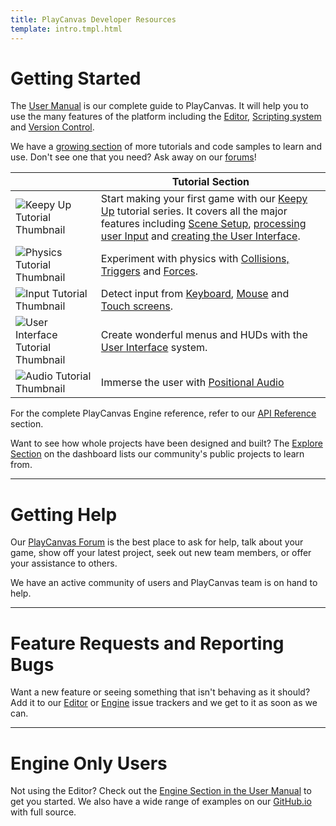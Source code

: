 ```yaml
---
title: PlayCanvas Developer Resources
template: intro.tmpl.html
---
```

# Getting Started

The [User Manual][1] is our complete guide to PlayCanvas. It will help you to use the many features of the platform including the [Editor][13], [Scripting system][14] and [Version Control][15].

We have a [growing section][23] of more tutorials and code samples to learn and use. Don't see one that you need? Ask away on our [forums][10]!

|   | Tutorial Section   |
|---|---|
| ![Keepy Up Tutorial Thumbnail][31] | Start making your first game with our [Keepy Up][16] tutorial series. It covers all the major features including [Scene Setup][17], [processing user Input][18] and [creating the User Interface][19]. |
| ![Physics Tutorial Thumbnail][34] | Experiment with physics with [Collisions, Triggers][21] and [Forces][22].|
| ![Input Tutorial Thumbnail][33] | Detect input from [Keyboard][27], [Mouse][28] and [Touch screens][29]. |
| ![User Interface Tutorial Thumbnail][35] | Create wonderful menus and HUDs with the [User Interface][26] system. |
| ![Audio Tutorial Thumbnail][32] | Immerse the user with [Positional Audio][30] |

For the complete PlayCanvas Engine reference, refer to our [API Reference][4] section. 

Want to see how whole projects have been designed and built? The [Explore Section][8] on the dashboard lists our community's public projects to learn from.

<hr />

# Getting Help

Our [PlayCanvas Forum][10] is the best place to ask for help, talk about your game, show off your latest project, seek out new team members, or offer your assistance to others.

We have an active community of users and PlayCanvas team is on hand to help.

<hr />

# Feature Requests and Reporting Bugs

Want a new feature or seeing something that isn't behaving as it should? Add it to our [Editor][24] or [Engine][25] issue trackers and we get to it as soon as we can.

<hr />

# Engine Only Users

Not using the Editor? Check out the [Engine Section in the User Manual][9] to get you started. We also have a wide range of examples on our [GitHub.io][20] with full source.


[1]: /user-manual
[4]: /en/api/
[8]: https://playcanvas.com/explore/plays
[9]: /engine
[10]: http://forum.playcanvas.com/
[13]: /user-manual/designer/
[14]: /user-manual/scripting/
[15]: /user-manual/version-control/
[16]: /tutorials/keepyup-part-one/
[17]: /tutorials/keepyup-part-one/
[18]: /tutorials/keepyup-part-four/
[19]: /tutorials/keepyup-part-six/
[20]: https://playcanvas.github.io/
[21]: /tutorials/collision-and-triggers/
[22]: /tutorials/Using-forces-on-rigid-bodies/
[23]: /tutorials/
[24]: https://github.com/playcanvas/editor/issues
[25]: https://github.com/playcanvas/engine/issues
[26]: /tutorials/ui-elements-buttons/
[27]: /tutorials/keyboard-input/
[28]: /tutorials/mouse-input/
[29]: /tutorials/basic-touch-input/
[30]: /tutorials/basic-audio/
[31]: /images/user-manual/frontpage/keepy_up_tutorial_thumb.png
[32]: /images/user-manual/frontpage/audio_tutorial_thumb.png
[33]: /images/user-manual/frontpage/input_tutorial_thumb.png
[34]: /images/user-manual/frontpage/physics_tutorial_thumb.png
[35]: /images/user-manual/frontpage/ui_tutorial_thumb.png